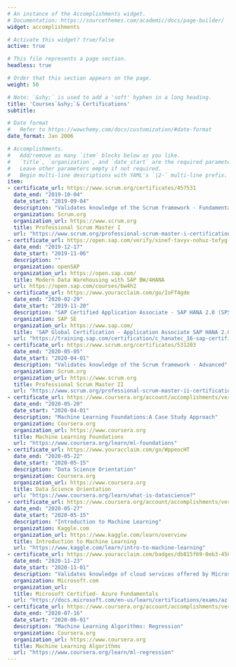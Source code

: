 ```yaml
---
# An instance of the Accomplishments widget.
# Documentation: https://sourcethemes.com/academic/docs/page-builder/
widget: accomplishments

# Activate this widget? true/false
active: true

# This file represents a page section.
headless: true

# Order that this section appears on the page.
weight: 50

# Note: `&shy;` is used to add a 'soft' hyphen in a long heading.
title: 'Courses`&shy;`& Certifications'
subtitle:

# Date format
#   Refer to https://wowchemy.com/docs/customization/#date-format
date_format: Jan 2006

# Accomplishments.
#   Add/remove as many `item` blocks below as you like.
#   `title`, `organization`, and `date_start` are the required parameters.
#   Leave other parameters empty if not required.
#   Begin multi-line descriptions with YAML's `|2-` multi-line prefix.
item:
- certificate_url: https://www.scrum.org/certificates/457531
  date_end: "2019-10-04"
  date_start: "2019-09-04"
  description: "Validates knowledge of the Scrum framework - Fundamental"
  organization: Scrum.org
  organization_url: https://www.scrum.org
  title: Professional Scrum Master I
  url: "https://www.scrum.org/professional-scrum-master-i-certification"
- certificate_url: https://open.sap.com/verify/xinef-tavyv-nohuz-tefyg-gediv
  date_end: "2019-12-17"
  date_start: "2019-11-06"
  description: ""
  organization: openSAP
  organization_url: https://open.sap.com/
  title: Modern Data Warehousing with SAP BW/4HANA
  url: https://open.sap.com/courses/bw4h2
- certificate_url: https://www.youracclaim.com/go/IoFf4gde
  date_end: "2020-02-29"
  date_start: "2019-11-20"
  description: "SAP Certified Application Associate - SAP HANA 2.0 (SPS03)"
  organization: SAP SE
  organization_url: https://www.sap.com/
  title: 'SAP Global Certification - Application Associate SAP HANA 2.0 (SPS03)'
  url: "https://training.sap.com/certification/c_hanatec_16-sap-certified-technology-associate---sap-hana-20-sps04-g/"
- certificate_url: https://www.scrum.org/certificates/531203
  date_end: "2020-05-05"
  date_start: "2020-04-01"
  description: "Validates knowledge of the Scrum framework - Advanced"
  organization: Scrum.org
  organization_url: https://www.scrum.org
  title: Professional Scrum Master II
  url: "https://www.scrum.org/professional-scrum-master-ii-certification"
- certificate_url: https://www.coursera.org/account/accomplishments/verify/7PFN9LFCUV78
  date_end: "2020-05-20"
  date_start: "2020-04-01"
  description: "Machine Learning Foundations:A Case Study Approach"
  organization: Coursera.org
  organization_url: https://www.coursera.org
  title: Machine Learning Foundations
  url: "https://www.coursera.org/learn/ml-foundations"
- certificate_url: https://www.youracclaim.com/go/WppeocHT
  date_end: "2020-05-22"
  date_start: "2020-05-15"
  description: "Data Science Orientation"
  organization: Coursera.org
  organization_url: https://www.coursera.org
  title: Data Science Orientation
  url: "https://www.coursera.org/learn/what-is-datascience?"
- certificate_url: https://www.coursera.org/account/accomplishments/verify/8DW9MWYLLH8B
  date_end: "2020-05-27"
  date_start: "2020-05-15"
  description: "Introduction to Machine Learning"
  organization: Kaggle.com
  organization_url: https://www.kaggle.com/learn/overview
  title: Introduction to Machine Learning
  url: "https://www.kaggle.com/learn/intro-to-machine-learning"
- certificate_url: https://www.youracclaim.com/badges/db815f69-0eb3-4509-a563-9b7b181b1384/public_url
  date_end: "2020-11-23"
  date_start: "2020-11-01"
  description: "Validates knowledge of cloud services offered by Microsoft Azure"
  organization: Microsoft.com
  organization_url:
  title: Microsoft Certified- Azure Fundamentals
  url: "https://docs.microsoft.com/en-us/learn/certifications/exams/az-900"
- certificate_url: https://www.coursera.org/account/accomplishments/verify/8DW9MWYLLH8B
  date_end: "2020-07-16"
  date_start: "2020-06-01"
  description: "Machine Learning Algorithms: Regression"
  organization: Coursera.org
  organization_url: https://www.coursera.org
  title: Machine Learning Algorithms
  url: "https://www.coursera.org/learn/ml-regression"
---
```

